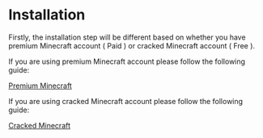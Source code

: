 # Installation

Firstly, the installation step will be different based on whether you have premium Minecraft account ( Paid ) or cracked Minecraft account ( Free ).

If you are using premium Minecraft account please follow the following guide:

[Premium Minecraft](<.gitbook/assets/premium minecraft>)

If you are using cracked Minecraft account please follow the following guide:

[Cracked Minecraft](<.gitbook/assets/cracked minecraft>)
